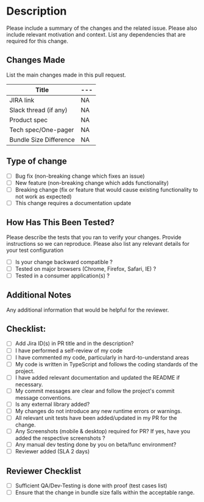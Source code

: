 # Description

Please include a summary of the changes and the related issue. Please also include relevant motivation and context. List any dependencies that are required for this change.

## Changes Made

List the main changes made in this pull request.

| Title                  | --- |
| ---------------------- | --- |
| JIRA link              | NA  |
| Slack thread (if any)  | NA  |
| Product spec           | NA  |
| Tech spec/One-pager    | NA  |
| Bundle Size Difference | NA  |

## Type of change

- [ ] Bug fix (non-breaking change which fixes an issue)
- [ ] New feature (non-breaking change which adds functionality)
- [ ] Breaking change (fix or feature that would cause existing functionality to not work as expected)
- [ ] This change requires a documentation update

## How Has This Been Tested?

Please describe the tests that you ran to verify your changes. Provide instructions so we can reproduce. Please also list any relevant details for your test configuration

- [ ] Is your change backward compatible ?
- [ ] Tested on major browsers (Chrome, Firefox, Safari, IE) ?
- [ ] Tested in a consumer application(s) ?

## Additional Notes

Any additional information that would be helpful for the reviewer.

## Checklist:

- [ ] Add Jira ID(s) in PR title and in the description?
- [ ] I have performed a self-review of my code
- [ ] I have commented my code, particularly in hard-to-understand areas
- [ ] My code is written in TypeScript and follows the coding standards of the project.
- [ ] I have added relevant documentation and updated the README if necessary.
- [ ] My commit messages are clear and follow the project's commit message conventions.
- [ ] Is any external library added?
- [ ] My changes do not introduce any new runtime errors or warnings.
- [ ] All relevant unit tests have been added/updated in my PR for the change.
- [ ] Any Screenshots (mobile & desktop) required for PR? If yes, have you added the respective screenshots ?
- [ ] Any manual dev testing done by you on beta/func environment?
- [ ] Reviewer added (SLA 2 days)

## Reviewer Checklist

- [ ] Sufficient QA/Dev-Testing is done with proof (test cases list)
- [ ] Ensure that the change in bundle size falls within the acceptable range.
